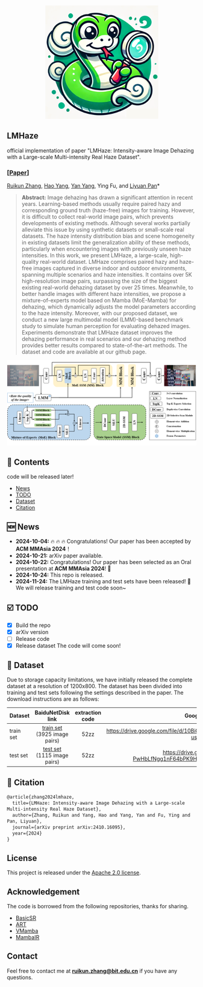 <p align="center">
    <img src="img/logo.png" width="300">
</p>


## LMHaze
official implementation of paper "LMHaze: Intensity-aware Image Dehazing with a Large-scale Multi-intensity Real Haze Dataset".

### [[Paper](https://arxiv.org/abs/2410.16095)]
[Ruikun Zhang](https://scholar.google.com/citations?user=8rabqgoAAAAJ&hl=en), [Hao Yang](https://github.com/noxsine), [Yan Yang](https://scholar.google.com/citations?user=IF0xw34AAAAJ&hl=en), Ying Fu, and [Liyuan Pan](https://scholar.google.com/citations?user=kAt6-AIAAAAJ&hl=en)\*

> **Abstract:**  Image dehazing has drawn a significant attention in recent years. Learning-based methods usually require paired hazy and corresponding ground truth (haze-free) images for training. However, it is difficult to collect real-world image pairs, which prevents developments of existing methods. Although several works partially alleviate this issue by using synthetic datasets or small-scale real datasets. The haze intensity distribution bias and scene homogeneity in existing datasets limit the generalization ability of these methods, particularly when encountering images with previously unseen haze intensities. In this work, we present LMHaze, a large-scale, high-quality real-world dataset. LMHaze comprises paired hazy and haze-free images captured in diverse indoor and outdoor environments, spanning multiple scenarios and haze intensities. It contains over 5K high-resolution image pairs, surpassing the size of the biggest existing real-world dehazing dataset by over 25 times. Meanwhile, to better handle images with different haze intensities, we propose a mixture-of-experts model based on Mamba (MoE-Mamba) for dehazing, which dynamically adjusts the model parameters according to the haze intensity. Moreover, with our proposed dataset, we conduct a new large multimodal model (LMM)-based benchmark study to simulate human perception for evaluating dehazed images. Experiments demonstrate that LMHaze dataset improves the dehazing performance in real scenarios and our dehazing method provides better results compared to state-of-the-art methods. The dataset and code are available at our github page.

![My Image](img/framework.png)


## 📑 Contents
code will be released later!

- [News](#news)
- [TODO](#todo)
- [Dataset](#dataset)
- [Citation](#cite)



## <a name="news"></a> 🆕 News

- **2024-10-04:** :fire: :fire: :fire: Congratulations! Our paper has been accepted by **ACM MMAsia 2024**！
- **2024-10-21:** arXiv paper available.
- **2024-10-22:** Congratulations! Our paper has been selected as an Oral presentation at **ACM MMAsia 2024**! 🎉
- **2024-10-24:** This repo is released.
- **2024-11-24:** The LMHaze training and test sets have been released! 🎉 We will release training and test code soon~


## <a name="todo"></a> ☑️ TODO

- [x] Build the repo
- [x] arXiv version
- [ ] Release code
- [x] Release dataset
The code will come soon!

## <a name="todo"></a> 📂 Dataset
Due to storage capacity limitations, we have initially released the complete dataset at a resolution of 1200x800. The dataset has been divided into training and test sets following the settings described in the paper. The download instructions are as follows:

| Dataset                                       |                         BaiduNetDisk link                    |                         extraction code                      | Google Drive link                                            |
| :-------------------------------------------- | :----------------------------------------------------------: | :----------------------------------------------------------: | :----------------------------------------------------------: |
| train set                                     | [train set](https://pan.baidu.com/s/1IfNMVB16vfLY6nlNjgXqdQ) (3925 image pairs) | 52zz | https://drive.google.com/file/d/10BiQF9oTexwo3EdRKeyqhY39Q_qAAAc2/view?usp=sharing |
| test set                                      | [test set](https://pan.baidu.com/s/1LTntZHargILIQSsdCLe69Q) (1115 image pairs)  | 52zz | https://drive.google.com/file/d/1V-PwHbLfNgg1nF64bPK9HHUlc93bDSGs/view?usp=sharing |


## <a name="cite"></a> 🥰 Citation

```
@article{zhang2024lmhaze,
  title={LMHaze: Intensity-aware Image Dehazing with a Large-scale Multi-intensity Real Haze Dataset},
  author={Zhang, Ruikun and Yang, Hao and Yang, Yan and Fu, Ying and Pan, Liyuan},
  journal={arXiv preprint arXiv:2410.16095},
  year={2024}
}
```

## License

This project is released under the [Apache 2.0 license](LICENSE).

## Acknowledgement

The code is borrowed from the following repositories, thanks for sharing.
- [BasicSR](https://github.com/XPixelGroup/BasicSR)
- [ART](https://github.com/gladzhang/ART)
- [VMamba](https://github.com/MzeroMiko/VMamba)
- [MambaIR](https://github.com/csguoh/MambaIR)

## Contact

Feel free to contact me at **ruikun.zhang@bit.edu.cn** if you have any questions.















